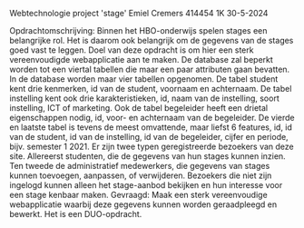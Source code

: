 Webtechnologie project 'stage'
Emiel Cremers 414454 1K
30-5-2024

Opdrachtomschrijving:
Binnen het HBO-onderwijs spelen stages een belangrijke rol. Het is daarom ook belangrijk om de gegevens van de stages goed vast te leggen.
Doel van deze opdracht is om hier een sterk vereenvoudigde webapplicatie aan te maken. De database zal beperkt worden tot een viertal tabellen die maar een paar attributen gaan bevatten.
In de database worden maar vier tabellen opgenomen.
De tabel student kent drie kenmerken, id van de student, voornaam en achternaam.
De tabel instelling kent ook drie karakteristieken, id, naam van de instelling, soort instelling, ICT of marketing.
Ook de tabel begeleider heeft een drietal eigenschappen nodig, id, voor- en achternaam van de begeleider.
De vierde en laatste tabel is tevens de meest omvattende, maar liefst 6 features, id, id van de student, id van de instelling, id van de begeleider, cijfer en periode, bijv. semester 1 2021.
Er zijn twee typen geregistreerde bezoekers van deze site. Allereerst studenten, die de gegevens van hun stages kunnen inzien. Ten tweede de administratief medewerkers, die gegevens van stages kunnen toevoegen, aanpassen, of verwijderen. Bezoekers die niet zijn ingelogd kunnen alleen het stage-aanbod bekijken en hun interesse voor een stage kenbaar maken.
Gevraagd:
Maak een sterk vereenvoudige webapplicatie waarbij deze gegevens kunnen worden geraadpleegd en bewerkt. Het is een DUO-opdracht.
